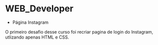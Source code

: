 # WEB_Developer

- Página Instagram

O primeiro desafio desse curso foi recriar pagina de login do Instagram, utlizando apenas HTML e CSS.

